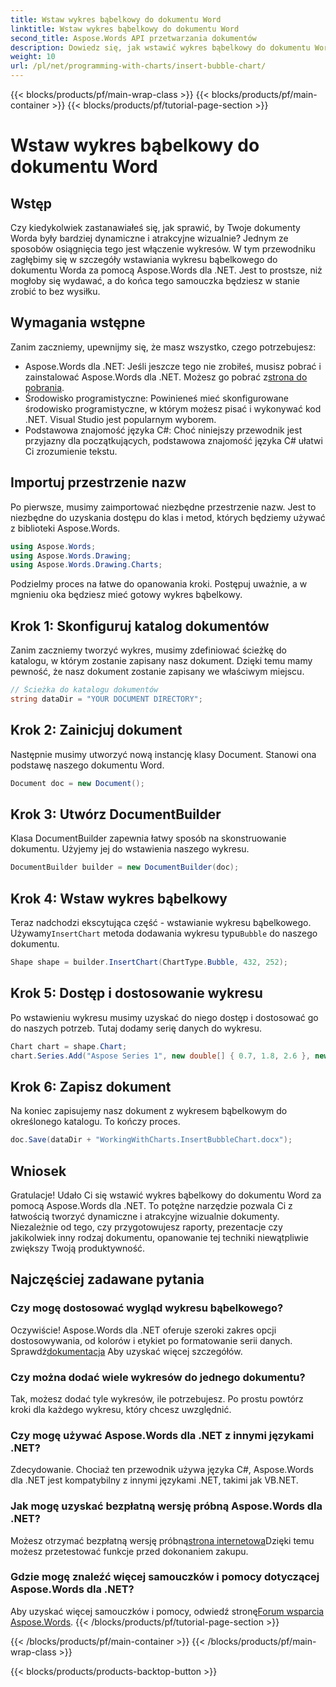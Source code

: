 ```yaml
---
title: Wstaw wykres bąbelkowy do dokumentu Word
linktitle: Wstaw wykres bąbelkowy do dokumentu Word
second_title: Aspose.Words API przetwarzania dokumentów
description: Dowiedz się, jak wstawić wykres bąbelkowy do dokumentu Word za pomocą Aspose.Words dla .NET dzięki temu przewodnikowi krok po kroku. Ulepsz swoje dokumenty.
weight: 10
url: /pl/net/programming-with-charts/insert-bubble-chart/
---
```


{{< blocks/products/pf/main-wrap-class >}}
{{< blocks/products/pf/main-container >}}
{{< blocks/products/pf/tutorial-page-section >}}

# Wstaw wykres bąbelkowy do dokumentu Word

## Wstęp

Czy kiedykolwiek zastanawiałeś się, jak sprawić, by Twoje dokumenty Worda były bardziej dynamiczne i atrakcyjne wizualnie? Jednym ze sposobów osiągnięcia tego jest włączenie wykresów. W tym przewodniku zagłębimy się w szczegóły wstawiania wykresu bąbelkowego do dokumentu Worda za pomocą Aspose.Words dla .NET. Jest to prostsze, niż mogłoby się wydawać, a do końca tego samouczka będziesz w stanie zrobić to bez wysiłku.

## Wymagania wstępne

Zanim zaczniemy, upewnijmy się, że masz wszystko, czego potrzebujesz:

- Aspose.Words dla .NET: Jeśli jeszcze tego nie zrobiłeś, musisz pobrać i zainstalować Aspose.Words dla .NET. Możesz go pobrać z[strona do pobrania](https://releases.aspose.com/words/net/).
- Środowisko programistyczne: Powinieneś mieć skonfigurowane środowisko programistyczne, w którym możesz pisać i wykonywać kod .NET. Visual Studio jest popularnym wyborem.
- Podstawowa znajomość języka C#: Choć niniejszy przewodnik jest przyjazny dla początkujących, podstawowa znajomość języka C# ułatwi Ci zrozumienie tekstu.

## Importuj przestrzenie nazw

Po pierwsze, musimy zaimportować niezbędne przestrzenie nazw. Jest to niezbędne do uzyskania dostępu do klas i metod, których będziemy używać z biblioteki Aspose.Words.

```csharp
using Aspose.Words;
using Aspose.Words.Drawing;
using Aspose.Words.Drawing.Charts;
```

Podzielmy proces na łatwe do opanowania kroki. Postępuj uważnie, a w mgnieniu oka będziesz mieć gotowy wykres bąbelkowy.

## Krok 1: Skonfiguruj katalog dokumentów

Zanim zaczniemy tworzyć wykres, musimy zdefiniować ścieżkę do katalogu, w którym zostanie zapisany nasz dokument. Dzięki temu mamy pewność, że nasz dokument zostanie zapisany we właściwym miejscu.

```csharp
// Ścieżka do katalogu dokumentów
string dataDir = "YOUR DOCUMENT DIRECTORY";
```

## Krok 2: Zainicjuj dokument

Następnie musimy utworzyć nową instancję klasy Document. Stanowi ona podstawę naszego dokumentu Word.

```csharp
Document doc = new Document();
```

## Krok 3: Utwórz DocumentBuilder

Klasa DocumentBuilder zapewnia łatwy sposób na skonstruowanie dokumentu. Użyjemy jej do wstawienia naszego wykresu.

```csharp
DocumentBuilder builder = new DocumentBuilder(doc);
```

## Krok 4: Wstaw wykres bąbelkowy

 Teraz nadchodzi ekscytująca część - wstawianie wykresu bąbelkowego. Używamy`InsertChart` metoda dodawania wykresu typu`Bubble` do naszego dokumentu.

```csharp
Shape shape = builder.InsertChart(ChartType.Bubble, 432, 252);
```

## Krok 5: Dostęp i dostosowanie wykresu

Po wstawieniu wykresu musimy uzyskać do niego dostęp i dostosować go do naszych potrzeb. Tutaj dodamy serię danych do wykresu.

```csharp
Chart chart = shape.Chart;
chart.Series.Add("Aspose Series 1", new double[] { 0.7, 1.8, 2.6 }, new double[] { 2.7, 3.2, 0.8 }, new double[] { 10, 4, 8 });
```

## Krok 6: Zapisz dokument

Na koniec zapisujemy nasz dokument z wykresem bąbelkowym do określonego katalogu. To kończy proces.

```csharp
doc.Save(dataDir + "WorkingWithCharts.InsertBubbleChart.docx");
```

## Wniosek

Gratulacje! Udało Ci się wstawić wykres bąbelkowy do dokumentu Word za pomocą Aspose.Words dla .NET. To potężne narzędzie pozwala Ci z łatwością tworzyć dynamiczne i atrakcyjne wizualnie dokumenty. Niezależnie od tego, czy przygotowujesz raporty, prezentacje czy jakikolwiek inny rodzaj dokumentu, opanowanie tej techniki niewątpliwie zwiększy Twoją produktywność.

## Najczęściej zadawane pytania

### Czy mogę dostosować wygląd wykresu bąbelkowego?

 Oczywiście! Aspose.Words dla .NET oferuje szeroki zakres opcji dostosowywania, od kolorów i etykiet po formatowanie serii danych. Sprawdź[dokumentacja](https://reference.aspose.com/words/net/) Aby uzyskać więcej szczegółów.

### Czy można dodać wiele wykresów do jednego dokumentu?

Tak, możesz dodać tyle wykresów, ile potrzebujesz. Po prostu powtórz kroki dla każdego wykresu, który chcesz uwzględnić.

### Czy mogę używać Aspose.Words dla .NET z innymi językami .NET?

Zdecydowanie. Chociaż ten przewodnik używa języka C#, Aspose.Words dla .NET jest kompatybilny z innymi językami .NET, takimi jak VB.NET.

### Jak mogę uzyskać bezpłatną wersję próbną Aspose.Words dla .NET?

 Możesz otrzymać bezpłatną wersję próbną[strona internetowa](https://releases.aspose.com/)Dzięki temu możesz przetestować funkcje przed dokonaniem zakupu.

### Gdzie mogę znaleźć więcej samouczków i pomocy dotyczącej Aspose.Words dla .NET?

 Aby uzyskać więcej samouczków i pomocy, odwiedź stronę[Forum wsparcia Aspose.Words](https://forum.aspose.com/c/words/8).
{{< /blocks/products/pf/tutorial-page-section >}}

{{< /blocks/products/pf/main-container >}}
{{< /blocks/products/pf/main-wrap-class >}}

{{< blocks/products/products-backtop-button >}}
